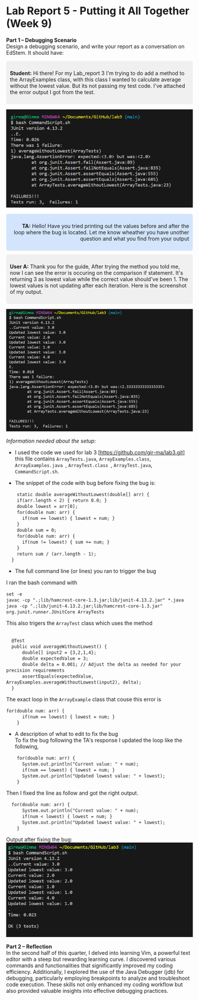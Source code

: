 # Lab Report 5 - Putting it All Together (Week 9)
**Part 1 – Debugging Scenario**<br>
Design a debugging scenario, and write your report as a conversation on EdStem. It should have:<br>

<div class="message" style="background-color: #f0f0f0; padding: 10px; border-radius: 5px; margin: 10px 0;">
  <p><strong>Student:</strong> Hi there! For my Lab_report 3 I'm trying to do add a method to the ArrayExamples class, with this class I wanted to calculate average without the lowest value. But its not passing my test code. I've attached the error output I got from the test.</p>
</div>

![image](L5_error.png) 

<div class="message" style="background-color: #d3e5fc; padding: 10px; border-radius: 5px; margin: 10px 0; text-align: right;">
  <p><strong>TA:</strong> Hello! Have you tried printing out the values before and after the loop where the bug is located. Let me know wheather you have unother question and what you find from your output</p>
</div>
<div class="message" style="background-color: #f0f0f0; padding: 10px; border-radius: 5px; margin: 10px 0;">
  <p><strong>User A:</strong> Thank you for the guide, After trying the method you told me, now I can see the error is occuring on the comparison if statement. It's returning 3 as lowest value while the correct value should've been 1. The lowest values is not updating after each iteration.
Here is the screenshot of my output.</p>
</div>

![image](L5_error_fixing.png)<br>

_Information needed about the setup:_<br>
   + I used the code we used for lab 3 [https://github.com/gir-ma/lab3.git] this file contains ```ArrayTests.java```,  ```ArrayExamples.class```, ```ArrayExamples.java ```, ```ArrayTest.class ```, ```ArrayTest.java```, ```CommandScript.sh```.<br>
   
   + The snippet of the code with bug before fixing the bug is: <br>
  
```
    static double averageWithoutLowest(double[] arr) {
    if(arr.length < 2) { return 0.0; }
    double lowest = arr[0];
    for(double num: arr) {
      if(num == lowest) { lowest = num; }
    }
    double sum = 0;
    for(double num: arr) {
      if(num != lowest) { sum += num; }
    }
    return sum / (arr.length - 1);
  }
```
   + The full command line (or lines) you ran to trigger the bug<br>
   
I ran the bash command with<br>

```
set -e 
javac -cp ".;lib/hamcrest-core-1.3.jar;lib/junit-4.13.2.jar" *.java
java -cp ".;lib/junit-4.13.2.jar;lib/hamcrest-core-1.3.jar" org.junit.runner.JUnitCore ArrayTests
```

This also trigers the ```ArrayTest``` class which uses the method<br>

```
   
  @Test
  public void averageWithoutLowest() {
      double[] input2 = {3,2,1,4};
      double expectedValue = 3;
      double delta = 0.001; // Adjust the delta as needed for your precision requirements
      assertEquals(expectedValue, ArrayExamples.averageWithoutLowest(input2), delta);
  }
```

The exact loop in the ```ArrayExample``` class that couse this error is<br>

```
for(double num: arr) {
      if(num == lowest) { lowest = num; }
    }
```
  
  + A description of what to edit to fix the bug<br>
To fix the bug following the TA's response I updated the loop like the following,<br>
   
```
    for(double num: arr) {
      System.out.println("Current value: " + num);
      if(num == lowest) { lowest = num; }
      System.out.println("Updated lowest value: " + lowest);
    }
```

Then I fixed the line as follow and got the right output.<br>

```
  for(double num: arr) {
      System.out.println("Current value: " + num);
      if(num < lowest) { lowest = num; }
      System.out.println("Updated lowest value: " + lowest);
    }
```

Output after fixing the bug:<br>
![image](L5_error_fixed.png)<br> 

**Part 2 – Reflection**<br>
In the second half of this quarter, I delved into learning Vim, a powerful text editor with a steep but rewarding learning curve. I discovered various commands and functionalities that significantly improved my coding efficiency. Additionally, I explored the use of the Java Debugger (jdb) for debugging, particularly employing breakpoints to analyze and troubleshoot code execution. These skills not only enhanced my coding workflow but also provided valuable insights into effective debugging practices.
